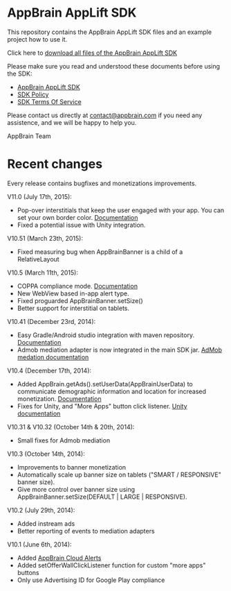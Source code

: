 AppBrain AppLift SDK
===========

This repository contains the AppBrain AppLift SDK files and an example project how to use it.

Click here to [download all files of the AppBrain AppLift SDK](https://github.com/swisscodemonkeys/appbrain-sdk/zipball/master)

Please make sure you read and understood these documents before  using the SDK:
  
  * [AppBrain AppLift SDK](http://www.appbrain.com/info/sdk)
  * [SDK Policy](http://www.appbrain.com/info/sdk-policy)
  * [SDK Terms Of Service](http://www.appbrain.com/info/sdk-tos)

Please contact us directly at contact@appbrain.com if you need any assistence, and we will be happy to help you.

AppBrain Team


Recent changes
============

Every release contains bugfixes and monetizations improvements.

V11.0 (July 17th, 2015):

  * Pop-over interstitials that keep the user engaged with your app. You can set your own border color. [Documentation](http://www.appbrain.com/info/sdk-docs/interstitial.html#custom-interstitial-border)
  * Fixed a potential issue with Unity integration.

V10.51 (March 23th, 2015):

  * Fixed measuring bug when AppBrainBanner is a child of a RelativeLayout

V10.5 (March 11th, 2015):

  * COPPA compliance mode. [Documentation](http://www.appbrain.com/info/sdk-docs/gettingstarted.html#coppa-compliance)
  * New WebView based in-app alert type.
  * Fixed proguarded AppBrainBanner.setSize()
  * Better support for interstitial on tablets.

V10.41 (December 23rd, 2014):

  * Easy Gradle/Android studio integration with maven repository. [Documentation](http://www.appbrain.com/info/sdk-docs/gettingstarted.html)
  * Admob mediation adapter is now integrated in the main SDK jar. [AdMob medation documentation](http://www.appbrain.com/info/sdk-docs/admob.html)

V10.4 (December 17th, 2014):

  * Added AppBrain.getAds().setUserData(AppBrainUserData) to communicate demographic information and location for increased monetization. [Documentation](http://www.appbrain.com/info/sdk-docs/javadoc/com/appbrain/AppBrainUserData.html)
  * Fixes for Unity, and "More Apps" button click listener. [Unity documentation](http://www.appbrain.com/info/sdk-docs/unity.html)

V10.31 & V10.32 (October 14th & 20th, 2014):

  * Small fixes for Admob mediation

V10.3 (October 14th, 2014):

  * Improvements to banner monetization
  * Automatically scale up banner size on tablets ("SMART / RESPONSIVE" banner size).
  * Give more control over banner size using AppBrainBanner.setSize(DEFAULT | LARGE | RESPONSIVE).

V10.2 (July 29th, 2014):

  * Added instream ads
  * Better reporting of events to mediation adapters

V10.1 (June 6th, 2014):

  * Added [AppBrain Cloud Alerts](http://blog.appbrain.com/2014/07/keep-in-touch-with-your-users-through.html)
  * Added setOfferWallClickListener function for custom "more apps" buttons
  * Only use Advertising ID for Google Play compliance

